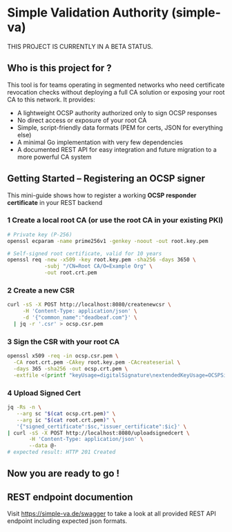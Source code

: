 # Simple Validation Authority (simple-va)
THIS PROJECT IS CURRENTLY IN A BETA STATUS.

## Who is this project for ?
This tool is for teams operating in segmented networks who need certificate revocation checks without deploying a full CA solution or exposing your root CA to this network. It provides:

- A lightweight OCSP authority authorized only to sign OCSP responses
- No direct access or exposure of your root CA
- Simple, script-friendly data formats (PEM for certs, JSON for everything else)
- A minimal Go implementation with very few dependencies
- A documented REST API for easy integration and future migration to a more powerful CA system


## Getting Started – Registering an OCSP signer

This mini-guide shows how to register a working **OCSP responder
certificate** in your REST backend 

### 1  Create a local root CA (or use the root CA in your existing PKI)

```bash
# Private key (P-256)
openssl ecparam -name prime256v1 -genkey -noout -out root.key.pem

# Self-signed root certificate, valid for 10 years
openssl req -new -x509 -key root.key.pem -sha256 -days 3650 \
            -subj "/CN=Root CA/O=Example Org" \
            -out root.crt.pem
```

### 2 Create a new CSR 
```bash
curl -sS -X POST http://localhost:8080/createnewcsr \
     -H 'Content-Type: application/json' \
     -d '{"common_name":"deadbeaf.com"}' \
  | jq -r '.csr' > ocsp.csr.pem
```

### 3 Sign the CSR with your root CA
```bash
openssl x509 -req -in ocsp.csr.pem \
  -CA root.crt.pem -CAkey root.key.pem -CAcreateserial \
  -days 365 -sha256 -out ocsp.crt.pem \
  -extfile <(printf "keyUsage=digitalSignature\nextendedKeyUsage=OCSPSigning")
```


### 4 Upload Signed Cert 
```bash
jq -Rs -n \
   --arg sc "$(cat ocsp.crt.pem)" \
   --arg ic "$(cat root.crt.pem)" \
   '{"signed_certificate":$sc,"issuer_certificate":$ic}' \
| curl -sS -X POST http://localhost:8080/uploadsignedcert \
       -H 'Content-Type: application/json' \
       --data @-
# expected result: HTTP 201 Created
```

Now you are ready to go !
---

## REST endpoint documention
Visit https://simple-va.de/swagger to take a look at all provided REST API endpoint including expected json formats. 